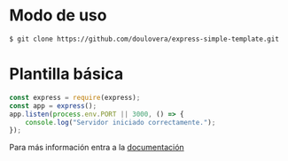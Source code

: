 # Modo de uso

```shell
$ git clone https://github.com/doulovera/express-simple-template.git
```

# Plantilla básica
```js
const express = require(express);
const app = express();
app.listen(process.env.PORT || 3000, () => {
	console.log("Servidor iniciado correctamente.");
});
```

Para más información entra a la [documentación](http://expressjs.com/)